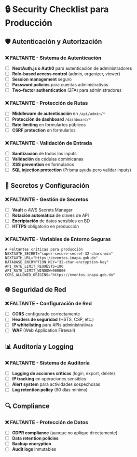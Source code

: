 # 🔒 Security Checklist para Producción

## 🛡️ Autenticación y Autorización

### ❌ FALTANTE - Sistema de Autenticación
- [ ] **NextAuth.js o Auth0** para autenticación de administradores
- [ ] **Role-based access control** (admin, organizer, viewer)
- [ ] **Session management** seguro
- [ ] **Password policies** para cuentas administrativas
- [ ] **Two-factor authentication** (2FA) para administradores

### ❌ FALTANTE - Protección de Rutas
- [ ] **Middleware de autenticación** en `/api/admin/*`
- [ ] **Protección de dashboard** `/dashboard/*`
- [ ] **Rate limiting** en formularios públicos
- [ ] **CSRF protection** en formularios

### ❌ FALTANTE - Validación de Entrada
- [ ] **Sanitización** de todos los inputs
- [ ] **Validación** de cédulas dominicanas
- [ ] **XSS prevention** en formularios
- [ ] **SQL injection protection** (Prisma ayuda pero validar inputs)

## 🔐 Secretos y Configuración

### ❌ FALTANTE - Gestión de Secretos
- [ ] **Vault** o AWS Secrets Manager
- [ ] **Rotación automática** de claves de API
- [ ] **Encriptación** de datos sensibles en BD
- [ ] **HTTPS** obligatorio en producción

### ❌ FALTANTE - Variables de Entorno Seguras
```env
# Faltantes críticas para producción
NEXTAUTH_SECRET="super-secure-secret-32-chars-min"
NEXTAUTH_URL="https://eventos.inapa.gob.do"
DATABASE_ENCRYPTION_KEY="32-char-encryption-key"
API_RATE_LIMIT_REQUESTS=100
API_RATE_LIMIT_WINDOW=900000
CORS_ALLOWED_ORIGINS="https://eventos.inapa.gob.do"
```

## 🌐 Seguridad de Red

### ❌ FALTANTE - Configuración de Red
- [ ] **CORS** configurado correctamente
- [ ] **Headers de seguridad** (HSTS, CSP, etc.)
- [ ] **IP whitelisting** para APIs administrativas
- [ ] **WAF** (Web Application Firewall)

## 📊 Auditoría y Logging

### ❌ FALTANTE - Sistema de Auditoría
- [ ] **Logging de acciones críticas** (login, export, delete)
- [ ] **IP tracking** en operaciones sensibles
- [ ] **Alert system** para actividades sospechosas
- [ ] **Log retention policy** (90 días mínimo)

## 🔍 Compliance

### ❌ FALTANTE - Protección de Datos
- [ ] **GDPR compliance** (aunque no aplique directamente)
- [ ] **Data retention policies**
- [ ] **Backup encryption**
- [ ] **Audit logs** inmutables
